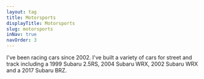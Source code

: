 ```yaml
---
layout: tag
title: Motorsports
displayTitle: Motorsports
slug: motorsports
inNav: true
navOrder: 3
---
```


I've been racing cars since 2002. I've built a variety of cars for street and track
including a 1999 Subaru 2.5RS, 2004 Subaru WRX, 2002 Subaru WRX and a
2017 Subaru BRZ.
